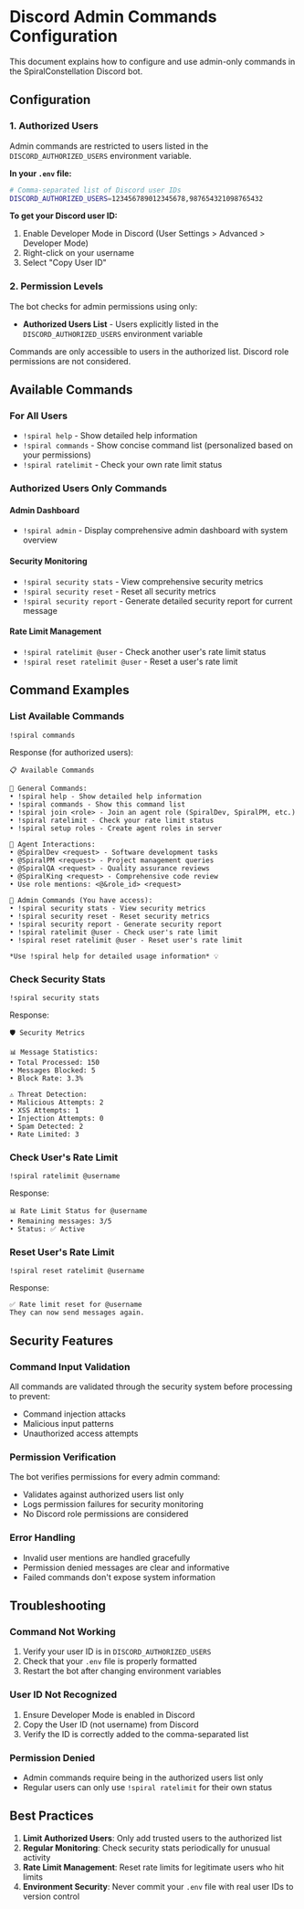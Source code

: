 # Discord Admin Commands Configuration

This document explains how to configure and use admin-only commands in the SpiralConstellation Discord bot.

## Configuration

### 1. Authorized Users

Admin commands are restricted to users listed in the `DISCORD_AUTHORIZED_USERS` environment variable.

**In your `.env` file:**

```bash
# Comma-separated list of Discord user IDs
DISCORD_AUTHORIZED_USERS=123456789012345678,987654321098765432
```

**To get your Discord user ID:**

1. Enable Developer Mode in Discord (User Settings > Advanced > Developer Mode)
2. Right-click on your username
3. Select "Copy User ID"

### 2. Permission Levels

The bot checks for admin permissions using only:

- **Authorized Users List** - Users explicitly listed in the `DISCORD_AUTHORIZED_USERS` environment variable

Commands are only accessible to users in the authorized list. Discord role permissions are not considered.

## Available Commands

### For All Users

- `!spiral help` - Show detailed help information
- `!spiral commands` - Show concise command list (personalized based on your permissions)
- `!spiral ratelimit` - Check your own rate limit status

### Authorized Users Only Commands

#### Admin Dashboard

- `!spiral admin` - Display comprehensive admin dashboard with system overview

#### Security Monitoring

- `!spiral security stats` - View comprehensive security metrics
- `!spiral security reset` - Reset all security metrics
- `!spiral security report` - Generate detailed security report for current message

#### Rate Limit Management

- `!spiral ratelimit @user` - Check another user's rate limit status
- `!spiral reset ratelimit @user` - Reset a user's rate limit

## Command Examples

### List Available Commands

```
!spiral commands
```

Response (for authorized users):

```
📋 Available Commands

🌟 General Commands:
• !spiral help - Show detailed help information
• !spiral commands - Show this command list
• !spiral join <role> - Join an agent role (SpiralDev, SpiralPM, etc.)
• !spiral ratelimit - Check your rate limit status
• !spiral setup roles - Create agent roles in server

🤖 Agent Interactions:
• @SpiralDev <request> - Software development tasks
• @SpiralPM <request> - Project management queries
• @SpiralQA <request> - Quality assurance reviews
• @SpiralKing <request> - Comprehensive code review
• Use role mentions: <@&role_id> <request>

🔐 Admin Commands (You have access):
• !spiral security stats - View security metrics
• !spiral security reset - Reset security metrics
• !spiral security report - Generate security report
• !spiral ratelimit @user - Check user's rate limit
• !spiral reset ratelimit @user - Reset user's rate limit

*Use !spiral help for detailed usage information* 💡
```

### Check Security Stats

```
!spiral security stats
```

Response:

```
🛡️ Security Metrics

📊 Message Statistics:
• Total Processed: 150
• Messages Blocked: 5
• Block Rate: 3.3%

⚠️ Threat Detection:
• Malicious Attempts: 2
• XSS Attempts: 1
• Injection Attempts: 0
• Spam Detected: 2
• Rate Limited: 3
```

### Check User's Rate Limit

```
!spiral ratelimit @username
```

Response:

```
📊 Rate Limit Status for @username
• Remaining messages: 3/5
• Status: ✅ Active
```

### Reset User's Rate Limit

```
!spiral reset ratelimit @username
```

Response:

```
✅ Rate limit reset for @username
They can now send messages again.
```

## Security Features

### Command Input Validation

All commands are validated through the security system before processing to prevent:

- Command injection attacks
- Malicious input patterns
- Unauthorized access attempts

### Permission Verification

The bot verifies permissions for every admin command:

- Validates against authorized users list only
- Logs permission failures for security monitoring
- No Discord role permissions are considered

### Error Handling

- Invalid user mentions are handled gracefully
- Permission denied messages are clear and informative
- Failed commands don't expose system information

## Troubleshooting

### Command Not Working

1. Verify your user ID is in `DISCORD_AUTHORIZED_USERS`
2. Check that your `.env` file is properly formatted
3. Restart the bot after changing environment variables

### User ID Not Recognized

1. Ensure Developer Mode is enabled in Discord
2. Copy the User ID (not username) from Discord
3. Verify the ID is correctly added to the comma-separated list

### Permission Denied

- Admin commands require being in the authorized users list only
- Regular users can only use `!spiral ratelimit` for their own status

## Best Practices

1. **Limit Authorized Users**: Only add trusted users to the authorized list
2. **Regular Monitoring**: Check security stats periodically for unusual activity
3. **Rate Limit Management**: Reset rate limits for legitimate users who hit limits
4. **Environment Security**: Never commit your `.env` file with real user IDs to version control
